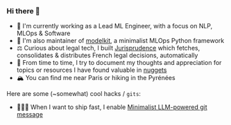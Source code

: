 ### Hi there 👋

- 🔭 I'm currently working as a Lead ML Engineer, with a focus on NLP, MLOps & Software
- 🌱 I'm also maintainer of [modelkit](https://github.com/Cornerstone-OnDemand/modelkit), a minimalist MLOps Python framework
- ⚖️ Curious about legal tech, I built [Jurisprudence](https://huggingface.co/datasets/antoinejeannot/jurisprudence) which fetches, consolidates & distributes French legal decisions, automatically
- 📖 From time to time, I try to document my thoughts and appreciation for topics or resources I have found valuable in [nuggets](https://github.com/antoinejeannot/nuggets)
- 🏔️ You can find me near Paris or hiking in the Pyrénées

Here are some (~somewhat) cool hacks / `gits`:
- 🏃🏻‍♂️ When I want to ship fast, I enable [Minimalist LLM-powered git message](https://gist.github.com/antoinejeannot/efaa44a9de5b10024eac993034ce3a62)
  
